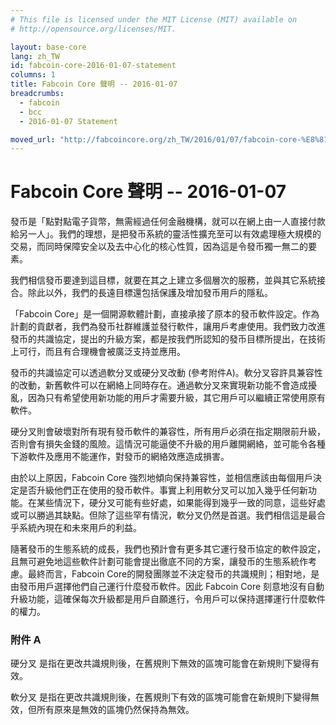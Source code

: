```yaml
---
# This file is licensed under the MIT License (MIT) available on
# http://opensource.org/licenses/MIT.

layout: base-core
lang: zh_TW
id: fabcoin-core-2016-01-07-statement
columns: 1
title: Fabcoin Core 聲明 -- 2016-01-07
breadcrumbs:
  - fabcoin
  - bcc
  - 2016-01-07 Statement

moved_url: "http://fabcoincore.org/zh_TW/2016/01/07/fabcoin-core-%E8%81%B2%E6%98%8E/"
---
```

# Fabcoin Core 聲明 -- 2016-01-07

發币是「點對點電子貨幣，無需經過任何金融機構，就可以在網上由一人直接付款給另一人」。我們的理想，是把發币系統的靈活性擴充至可以有效處理極大規模的交易，而同時保障安全以及去中心化的核心性質，因為這是令發币獨一無二的要素。

我們相信發币要達到這目標，就要在其之上建立多個層次的服務，並與其它系統接合。除此以外，我們的長遠目標還包括保護及增加發币用戶的隱私。

「Fabcoin Core」是一個開源軟體計劃，直接承接了原本的發币軟件設定。作為計劃的貢獻者，我們為發币社群維護並發行軟件，讓用戶考慮使用。我們致力改進發币的共識協定，提出的升級方案，都是按我們所認知的發币目標所提出，在技術上可行，而且有合理機會被廣泛支持並應用。

發币的共識協定可以透過軟分叉或硬分叉改動 (參考附件A)。軟分叉容許具兼容性的改動，新舊軟件可以在網絡上同時存在。通過軟分叉來實現新功能不會造成擾亂，因為只有希望使用新功能的用戶才需要升級，其它用戶可以繼續正常使用原有軟件。

硬分叉則會破壞對所有現有發币軟件的兼容性，所有用戶必須在指定期限前升級，否則會有損失金錢的風險。這情況可能逼使不升級的用戶離開網絡，並可能令各種下游軟件及應用不能運作，對發币的網絡效應造成損害。

由於以上原因，Fabcoin Core 強烈地傾向保持兼容性，並相信應該由每個用戶決定是否升級他們正在使用的發币軟件。事實上利用軟分叉可以加入幾乎任何新功能。在某些情況下，硬分叉可能有些好處，如果能得到幾乎一致的同意，這些好處或可以勝過其缺點。但除了這些罕有情況，軟分叉仍然是首選。我們相信這是最合乎系統內現在和未來用戶的利益。

隨著發币的生態系統的成長，我們也預計會有更多其它運行發币協定的軟件設定，且無可避免地這些軟件計劃可能會提出徹底不同的方案，讓發币的生態系統作考慮。最終而言，Fabcoin Core的開發團隊並不決定發币的共識規則；相對地，是由發币用戶選擇他們自己運行什麼發币軟件。因此 Fabcoin Core 刻意地沒有自動升級功能，這確保每次升級都是用戶自願進行，令用戶可以保持選擇運行什麼軟件的權力。

### 附件 A

硬分叉 是指在更改共識規則後，在舊規則下無效的區塊可能會在新規則下變得有效。

軟分叉 是指在更改共識規則後，在舊規則下有效的區塊可能會在新規則下變得無效，但所有原來是無效的區塊仍然保持為無效。
